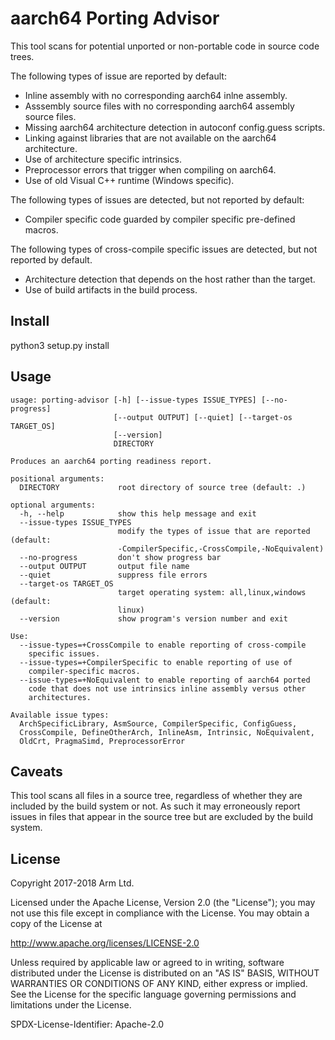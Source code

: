 aarch64 Porting Advisor
=======================

This tool scans for potential unported or non-portable code in source code
trees.

The following types of issue are reported by default:
* Inline assembly with no corresponding aarch64 inlne assembly.
* Asssembly source files with no corresponding aarch64 assembly source files.
* Missing aarch64 architecture detection in autoconf config.guess scripts.
* Linking against libraries that are not available on the aarch64 architecture.
* Use of architecture specific intrinsics.
* Preprocessor errors that trigger when compiling on aarch64.
* Use of old Visual C++ runtime (Windows specific).

The following types of issues are detected, but not reported by default:
* Compiler specific code guarded by compiler specific pre-defined macros.

The following types of cross-compile specific issues are detected, but not
reported by default.
* Architecture detection that depends on the host rather than the target.
* Use of build artifacts in the build process.

Install
-------

python3 setup.py install

Usage
-----

```
usage: porting-advisor [-h] [--issue-types ISSUE_TYPES] [--no-progress]
                       [--output OUTPUT] [--quiet] [--target-os TARGET_OS]
                       [--version]
                       DIRECTORY

Produces an aarch64 porting readiness report.

positional arguments:
  DIRECTORY             root directory of source tree (default: .)

optional arguments:
  -h, --help            show this help message and exit
  --issue-types ISSUE_TYPES
                        modify the types of issue that are reported (default:
                        -CompilerSpecific,-CrossCompile,-NoEquivalent)
  --no-progress         don't show progress bar
  --output OUTPUT       output file name
  --quiet               suppress file errors
  --target-os TARGET_OS
                        target operating system: all,linux,windows (default:
                        linux)
  --version             show program's version number and exit

Use:
  --issue-types=+CrossCompile to enable reporting of cross-compile
    specific issues.
  --issue-types=+CompilerSpecific to enable reporting of use of
    compiler-specific macros.
  --issue-types=+NoEquivalent to enable reporting of aarch64 ported
    code that does not use intrinsics inline assembly versus other
    architectures.

Available issue types:
  ArchSpecificLibrary, AsmSource, CompilerSpecific, ConfigGuess,
  CrossCompile, DefineOtherArch, InlineAsm, Intrinsic, NoEquivalent,
  OldCrt, PragmaSimd, PreprocessorError
```

Caveats
-------

This tool scans all files in a source tree, regardless of whether they are
included by the build system or not. As such it may erroneously report issues in
files that appear in the source tree but are excluded by the build system.

License
-------

Copyright 2017-2018 Arm Ltd.

Licensed under the Apache License, Version 2.0 (the "License");
you may not use this file except in compliance with the License.
You may obtain a copy of the License at

http://www.apache.org/licenses/LICENSE-2.0

Unless required by applicable law or agreed to in writing, software
distributed under the License is distributed on an "AS IS" BASIS,
WITHOUT WARRANTIES OR CONDITIONS OF ANY KIND, either express or implied.
See the License for the specific language governing permissions and
limitations under the License.

SPDX-License-Identifier: Apache-2.0

